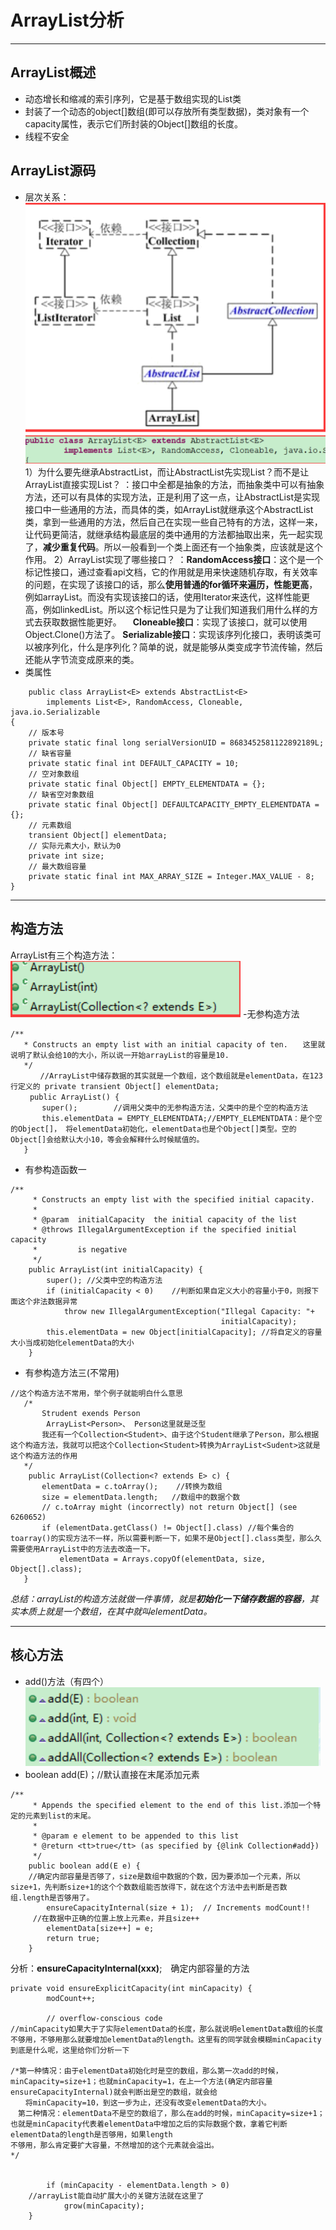 ﻿# ArrayList分析


----------
## ArrayList概述 ##

 - 动态增长和缩减的索引序列，它是基于数组实现的List类
 - 封装了一个动态的object[]数组(即可以存放所有类型数据)，类对象有一个capacity属性，表示它们所封装的Object[]数组的长度。
 - 线程不安全
## ArrayList源码 ##
 - 层次关系：
    ![](/images/Arraylist_01.gif)
    ![](/images/Arraylist_02.gif)
    1）为什么要先继承AbstractList，而让AbstractList先实现List<E>？而不是让ArrayList直接实现List<E>？
    ：接口中全都是抽象的方法，而抽象类中可以有抽象方法，还可以有具体的实现方法，正是利用了这一点，让AbstractList是实现接口中一些通用的方法，而具体的类，如ArrayList就继承这个AbstractList类，拿到一些通用的方法，然后自己在实现一些自己特有的方法，这样一来，让代码更简洁，就继承结构最底层的类中通用的方法都抽取出来，先一起实现了，**减少重复代码**。所以一般看到一个类上面还有一个抽象类，应该就是这个作用。
    2）ArrayList实现了哪些接口？
    ：**RandomAccess接口**：这个是一个标记性接口，通过查看api文档，它的作用就是用来快速随机存取，有关效率的问题，在实现了该接口的话，那么**使用普通的for循环来遍历，性能更高**，例如arrayList。而没有实现该接口的话，使用Iterator来迭代，这样性能更高，例如linkedList。所以这个标记性只是为了让我们知道我们用什么样的方式去获取数据性能更好。
    　**Cloneable接口**：实现了该接口，就可以使用Object.Clone()方法了。
      **Serializable接口**：实现该序列化接口，表明该类可以被序列化，什么是序列化？简单的说，就是能够从类变成字节流传输，然后还能从字节流变成原来的类。
 - 类属性
```
    public class ArrayList<E> extends AbstractList<E>
        implements List<E>, RandomAccess, Cloneable, java.io.Serializable
{
    // 版本号
    private static final long serialVersionUID = 8683452581122892189L;
    // 缺省容量
    private static final int DEFAULT_CAPACITY = 10;
    // 空对象数组
    private static final Object[] EMPTY_ELEMENTDATA = {};
    // 缺省空对象数组
    private static final Object[] DEFAULTCAPACITY_EMPTY_ELEMENTDATA = {};
    // 元素数组
    transient Object[] elementData;
    // 实际元素大小，默认为0
    private int size;
    // 最大数组容量
    private static final int MAX_ARRAY_SIZE = Integer.MAX_VALUE - 8;
}
```


----------


## 构造方法 ##
ArrayList有三个构造方法：
    ![](/images/Arraylist_03.gif)
 -无参构造方法
 ```
/**
    * Constructs an empty list with an initial capacity of ten.　　这里就说明了默认会给10的大小，所以说一开始arrayList的容量是10.
    */
　　　　//ArrayList中储存数据的其实就是一个数组，这个数组就是elementData，在123行定义的 private transient Object[] elementData;
　　 public ArrayList() {　　
        super();        //调用父类中的无参构造方法，父类中的是个空的构造方法
        this.elementData = EMPTY_ELEMENTDATA;//EMPTY_ELEMENTDATA：是个空的Object[]， 将elementData初始化，elementData也是个Object[]类型。空的Object[]会给默认大小10，等会会解释什么时候赋值的。
    }
 ```
 
 
 - 有参构造函数一
```
/**
     * Constructs an empty list with the specified initial capacity.
     *
     * @param  initialCapacity  the initial capacity of the list
     * @throws IllegalArgumentException if the specified initial capacity
     *         is negative
     */
    public ArrayList(int initialCapacity) {
        super(); //父类中空的构造方法
        if (initialCapacity < 0)    //判断如果自定义大小的容量小于0，则报下面这个非法数据异常
            throw new IllegalArgumentException("Illegal Capacity: "+
                                               initialCapacity);
        this.elementData = new Object[initialCapacity]; //将自定义的容量大小当成初始化elementData的大小
    }
```
 - 有参构造方法三(不常用)
 ```
//这个构造方法不常用，举个例子就能明白什么意思
    /*
        Strudent exends Person
         ArrayList<Person>、 Person这里就是泛型
        我还有一个Collection<Student>、由于这个Student继承了Person，那么根据这个构造方法，我就可以把这个Collection<Student>转换为ArrayList<Sudent>这就是这个构造方法的作用 
    */
     public ArrayList(Collection<? extends E> c) {
        elementData = c.toArray();    //转换为数组
        size = elementData.length;   //数组中的数据个数
        // c.toArray might (incorrectly) not return Object[] (see 6260652)
        if (elementData.getClass() != Object[].class) //每个集合的toarray()的实现方法不一样，所以需要判断一下，如果不是Object[].class类型，那么久需要使用ArrayList中的方法去改造一下。
            elementData = Arrays.copyOf(elementData, size, Object[].class);
    }
```

*总结：arrayList的构造方法就做一件事情，就是**初始化一下储存数据的容器**，其实本质上就是一个数组，在其中就叫elementData。*


----------


## 核心方法 ##
 - add()方法（有四个）
 ![](/images/Arraylist_04.gif)
 - boolean add(E)；//默认直接在末尾添加元素
```
/**
     * Appends the specified element to the end of this list.添加一个特定的元素到list的末尾。
     *
     * @param e element to be appended to this list
     * @return <tt>true</tt> (as specified by {@link Collection#add})
     */
    public boolean add(E e) {    
    //确定内部容量是否够了，size是数组中数据的个数，因为要添加一个元素，所以size+1，先判断size+1的这个个数数组能否放得下，就在这个方法中去判断是否数组.length是否够用了。
        ensureCapacityInternal(size + 1);  // Increments modCount!!
     //在数据中正确的位置上放上元素e，并且size++
        elementData[size++] = e;
        return true;
    }
```
分析：**ensureCapacityInternal(xxx)**;　确定内部容量的方法


```
private void ensureExplicitCapacity(int minCapacity) {
        modCount++;

        // overflow-conscious code
//minCapacity如果大于了实际elementData的长度，那么就说明elementData数组的长度不够用，不够用那么就要增加elementData的length。这里有的同学就会模糊minCapacity到底是什么呢，这里给你们分析一下

/*第一种情况：由于elementData初始化时是空的数组，那么第一次add的时候，minCapacity=size+1；也就minCapacity=1，在上一个方法(确定内部容量ensureCapacityInternal)就会判断出是空的数组，就会给
　　将minCapacity=10，到这一步为止，还没有改变elementData的大小。
　第二种情况：elementData不是空的数组了，那么在add的时候，minCapacity=size+1；也就是minCapacity代表着elementData中增加之后的实际数据个数，拿着它判断elementData的length是否够用，如果length
不够用，那么肯定要扩大容量，不然增加的这个元素就会溢出。
*/


        if (minCapacity - elementData.length > 0)
    //arrayList能自动扩展大小的关键方法就在这里了
            grow(minCapacity);
    }
```




